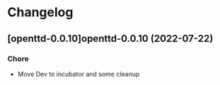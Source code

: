 # Changelog



## [openttd-0.0.10]openttd-0.0.10 (2022-07-22)

### Chore

- Move Dev to incubator and some cleanup
  
  